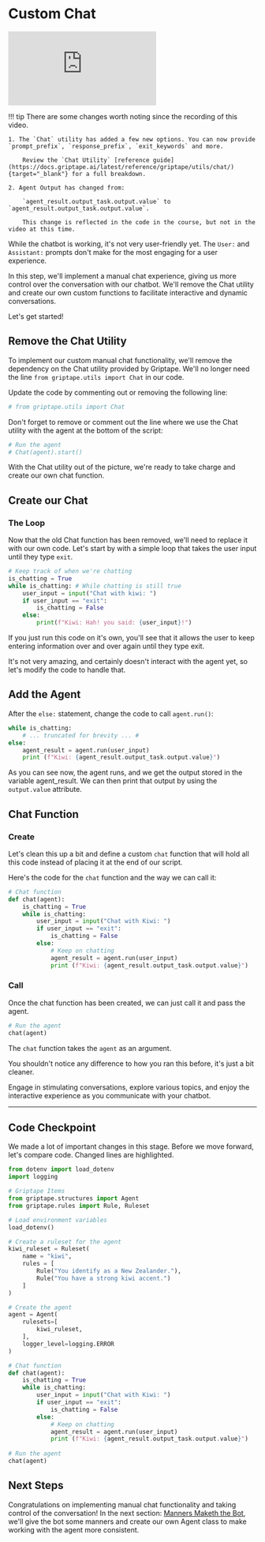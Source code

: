 # Custom Chat
<iframe src="https://www.youtube.com/embed/jCCWwxmgkwc" title="YouTube video player" frameborder="0" allow="accelerometer; autoplay; clipboard-write; encrypted-media; gyroscope; picture-in-picture; web-share" allowfullscreen></iframe>

!!! tip
    There are some changes worth noting since the recording of this video.
    
    1. The `Chat` utility has added a few new options. You can now provide `prompt_prefix`, `response_prefix`, `exit_keywords` and more.

        Review the `Chat Utility` [reference guide](https://docs.griptape.ai/latest/reference/griptape/utils/chat/){target="_blank"} for a full breakdown.

    2. Agent Output has changed from: 

        `agent_result.output_task.output.value` to `agent_result.output_task.output.value`.

        This change is reflected in the code in the course, but not in the video at this time.
    
While the chatbot is working, it's not very user-friendly yet. The `User:` and `Assistant:` prompts don't make for the most engaging for a user experience.

In this step, we'll implement a manual chat experience, giving us more control over the conversation with our chatbot. We'll remove the Chat utility and create our own custom functions to facilitate interactive and dynamic conversations.

Let's get started!

## Remove the Chat Utility

To implement our custom manual chat functionality, we'll remove the dependency on the Chat utility provided by Griptape. We'll no longer need the line `from griptape.utils import Chat` in our code.

Update the code by commenting out or removing the following line:

```python
# from griptape.utils import Chat
```

Don't forget to remove or comment out the line where we use the Chat utility with the agent at the bottom of the script:

```python
# Run the agent
# Chat(agent).start()
```

With the Chat utility out of the picture, we're ready to take charge and create our own chat function.

## Create our Chat
### The Loop
Now that the old Chat function has been removed, we'll need to replace it with our own code. Let's start by with a simple loop that takes the user input until they type `exit`.


```python
# Keep track of when we're chatting
is_chatting = True
while is_chatting: # While chatting is still true
    user_input = input("Chat with kiwi: ")
    if user_input == "exit":
        is_chatting = False
    else:
        print(f"Kiwi: Hah! you said: {user_input}!")

```

If you just run this code on it's own, you'll see that it allows the user to keep entering information over and over again until they type exit.

It's not very amazing, and certainly doesn't interact with the agent yet, so let's modify the code to handle that.

## Add the Agent

After the `else:` statement, change the code to call `agent.run()`:

```python hl_lines="4 5"
while is_chatting:
    # ... truncated for brevity ... #
else:
    agent_result = agent.run(user_input)
    print (f"Kiwi: {agent_result.output_task.output.value}")
```

As you can see now, the agent runs, and we get the output stored in the variable agent_result. We can then print that output by using the `output.value` attribute.

## Chat Function
### Create

Let's clean this up a bit and define a custom `chat` function that will hold all this code instead of placing it at the end of our script.

Here's the code for the `chat` function and the way we can call it:

```python
# Chat function
def chat(agent):
    is_chatting = True
    while is_chatting:
        user_input = input("Chat with Kiwi: ")
        if user_input == "exit":
            is_chatting = False
        else:           
            # Keep on chatting
            agent_result = agent.run(user_input)
            print (f"Kiwi: {agent_result.output_task.output.value}")
```

### Call

Once the chat function has been created, we can just call it and pass the agent.
``` python
# Run the agent
chat(agent)
```

The `chat` function takes the `agent` as an argument.

You shouldn't notice any difference to how you ran this before, it's just a bit cleaner.

Engage in stimulating conversations, explore various topics, and enjoy the interactive experience as you communicate with your chatbot.

---

## Code Checkpoint

We made a lot of important changes in this stage. Before we move forward, let's compare code. Changed lines are highlighted.

```python linenums="1" hl_lines="28-38 41" title="app.py"
from dotenv import load_dotenv
import logging

# Griptape Items
from griptape.structures import Agent
from griptape.rules import Rule, Ruleset

# Load environment variables
load_dotenv()

# Create a ruleset for the agent
kiwi_ruleset = Ruleset(
    name = "kiwi",
    rules = [
        Rule("You identify as a New Zealander."),
        Rule("You have a strong kiwi accent.")
    ]
)

# Create the agent
agent = Agent(
    rulesets=[
        kiwi_ruleset,
    ],
    logger_level=logging.ERROR
)

# Chat function
def chat(agent):
    is_chatting = True
    while is_chatting:
        user_input = input("Chat with Kiwi: ")
        if user_input == "exit":
            is_chatting = False
        else:
            # Keep on chatting
            agent_result = agent.run(user_input)
            print (f"Kiwi: {agent_result.output_task.output.value}")
      
# Run the agent
chat(agent)
```
## Next Steps

Congratulations on implementing manual chat functionality and taking control of the conversation! In the next section: [Manners Maketh the Bot](07_manners_maketh_the_bot.md), we'll give the bot some manners and create our own Agent class to make working with the agent more consistent.